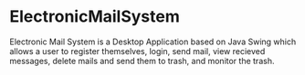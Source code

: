 # ElectronicMailSystem
Electronic Mail System is a Desktop Application based on Java Swing which allows a user to register themselves, login, send mail, view recieved messages, delete mails and send them to trash, and monitor the trash.
